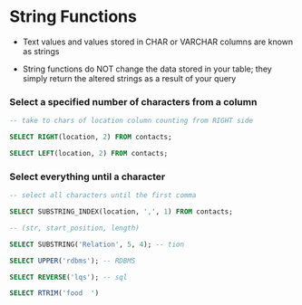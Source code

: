 # String Functions

- Text values and values stored in CHAR or VARCHAR columns are known as strings

- String functions do NOT change the data stored in your table; they simply
  return the altered strings as a result of your query

### Select a specified number of characters from a column

```sql
-- take to chars of location column counting from RIGHT side

SELECT RIGHT(location, 2) FROM contacts;

SELECT LEFT(location, 2) FROM contacts;
```

### Select everything until a character 

```sql
-- select all characters until the first comma

SELECT SUBSTRING_INDEX(location, ',', 1) FROM contacts;
```


```sql
-- (str, start_position, length)

SELECT SUBSTRING('Relation', 5, 4); -- tion

SELECT UPPER('rdbms'); -- RDBMS

SELECT REVERSE('lqs'); -- sql

SELECT RTRIM('food  ')
```
